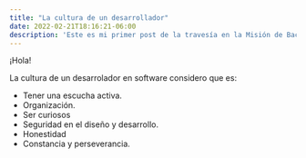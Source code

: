 ```yaml
---
title: "La cultura de un desarrollador"
date: 2022-02-21T18:16:21-06:00
description: 'Este es mi primer post de la travesía en la Misión de Backend con Node JS de Launch X.'
---
```


¡Hola!

La cultura de un desarrolador en software considero que es:

- Tener una escucha activa.
- Organización. 
- Ser curiosos
- Seguridad en el diseño y desarrollo. 
- Honestidad 
- Constancia y perseverancia. 

